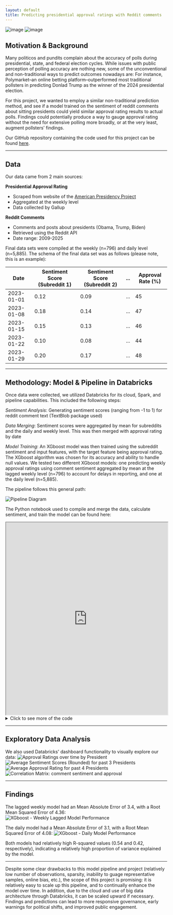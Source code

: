 ```yaml
---
layout: default
title: Predicting presidential approval ratings with Reddit comments
---
```


![image](/visuals/download.png)
![image](/visuals/president_seal.jpg)

## Motivation & Background
Many politicos and pundits complain about the accuracy of polls during presidential, state, and federal election cycles. While issues with public perception of polling accuracy are nothing new, some of the unconventional and non-traditional ways to predict outcomes nowadays are: For instance, Polymarket–an online betting platform–outperformed most traditional pollsters in predicting Donlad Trump as the winner of the 2024 presidential election. 

For this project, we wanted to employ a similar non-traditional prediction method, and see if a model trained on the sentiment of reddit comments about sitting presidents could yield similar approval rating results to actual polls. Findings could potentially produce a way to gauge approval rating without the need for extensive polling more broadly, or at the very least, augment pollsters’ findings. 

Our GitHub repository containing the code used for this project can be found [here](https://github.com/holtcochran/PPOL5206-FinalProject/tree/main). 

---
## Data
Our data came from 2 main sources: 

**Presidential Approval Rating**
- Scraped from website of the [American Presidency Project](https://www.presidency.ucsb.edu/statistics/data/presidential-job-approval-all-data)
- Aggregated at the weekly level
- Data collected by Gallup
  
**Reddit Comments**
- Comments and posts about presidents (Obama, Trump, Biden)
- Retrieved using the Reddit API
- Date range: 2009-2025

Final data sets were compiled at the weekly (n=796) and daily level (n=5,885). The schema of the final data set was as follows (please note, this is an example):

| Date       | Sentiment Score (Subreddit 1) | Sentiment Score (Subreddit 2) | ... | Approval Rate (%) |
|------------|-------------------------------|-------------------------------|-----|--------------------|
| 2023-01-01 | 0.12                          | 0.09                          | ... | 45                 |
| 2023-01-08 | 0.18                          | 0.14                          | ... | 47                 |
| 2023-01-15 | 0.15                          | 0.13                          | ... | 46                 |
| 2023-01-22 | 0.10                          | 0.08                          | ... | 44                 |
| 2023-01-29 | 0.20                          | 0.17                          | ... | 48                 |


---
## Methodology: Model & Pipeline in Databricks
Once data were collected, we utilized Databricks for its cloud, Spark, and pipeline capabilities. This included the following steps:

*Sentiment Analysis*: Generating sentiment scores (ranging from -1 to 1) for reddit comment text (TextBlob package used)

*Data Merging*: Sentiment scores were aggregated by mean for subreddits and the daily and weekly level. This was then merged with approval rating by date

*Model Training*: An XGboost model was then trained using the subreddit sentiment and input features, with the target feature being approval rating. The XGboost algorithm was chosen for its accuracy and ability to handle null values. We tested two different XGboost models: one predicting weekly approval ratings using comment sentiment aggregated by mean at the lagged weekly level (n=796) to account for delays in reporting, and one at the daily level (n=5,885). 

The pipeline follows this general path:

![Pipeline Diagram](visuals/pipeline_databricks.png)

The Python notebook used to compile and merge the data, calculate sentiment, and train the model can be found here:
<iframe src="https://sec178.github.io/ppol5206_presapproval.github.io/code/sentiment_approval_pipeline.html" width="100%" height="600px"></iframe>

<details>
  <summary>Click to see more of the code</summary>
  
  <a href="https://github.com/holtcochran/PPOL5206-FinalProject/blob/main/approval/notebooks/approval_rating/mdf_presapproval.ipynb" style="display: inline-block; padding: 10px 20px; margin: 5px; background-color: #007BFF; color: white; text-decoration: none; border-radius: 5px;">Approval scraping script</a>

  <a href="https://github.com/holtcochran/PPOL5206-FinalProject/blob/main/approval/scripts/reddit_api.py" style="display: inline-block; padding: 10px 20px; margin: 5px; background-color: #28a745; color: white; text-decoration: none; border-radius: 5px;">Reddit API code</a>

  <a href="https://github.com/holtcochran/PPOL5206-FinalProject/tree/main/approval/notebooks" style="display: inline-block; padding: 10px 20px; margin: 5px; background-color: #ffc107; color: white; text-decoration: none; border-radius: 5px;">"Medallion" Pipeline: Ingestion (bronze), analysis (silver), consolidation (gold)</a>
</details>

---
## Exploratory Data Analysis

We also used Databricks' dashboard functionality to visually explore our data:
![Approval Ratings over time by President](visuals/pres_approval_overtime.png) 
![Average Sentiment Scores (Rounded) for past 3 Presidents](visuals/pres_sentiment_avg.png)
![Average Approval Rating for past 4 Presidents](visuals/pres_approval_avg.png)
![Correlation Matrix: comment sentiment and approval](visuals/corr_matrix.png)


---
## Findings

The lagged weekly model had an Mean Absolute Error of 3.4, with a Root Mean Squared Error of 4.36:  
![XGboost - Weekly Lagged Model Performance](visuals/model_lag_weekly.png)

The daily model had a Mean Absolute Error of 3.1, with a Root Mean Squared Error of 4.08:
![XGboost - Daily Model Performance](visuals/model_daily.png)

Both models had relatively high R-squared values (0.54 and 0.42, respectively), indicating a relatively high proportion of variance explained by the model. 

---
Despite some clear drawbacks to this model pipeline and project (relatively low number of observations, sparsity, inability to guage representative samples, online bias, etc.), the scope of this project is promising: it is relatively easy to scale up this pipeline, and to continually enhance the model over time. In addition, due to the cloud and use of big data architecture through Databricks, it can be scaled upward if necessary. Findings and predictions can lead to more responsive governance, early warnings for political shifts, and improved public engagement.

